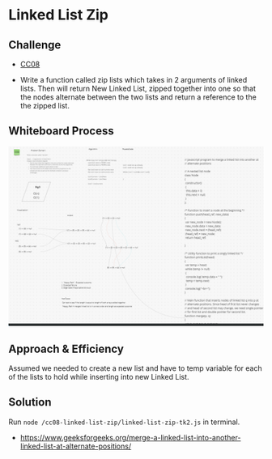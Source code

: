 # Linked List Zip

## Challenge

- [CC08](https://canvas.instructure.com/courses/5233640/assignments/32144425)

- Write a function called zip lists which takes in 2 arguments of linked lists. Then will return New Linked List, zipped together into one so that the nodes alternate between the two lists and return a reference to the the zipped list.

## Whiteboard Process

  ![WhiteBoardProcess](linked-list-zip.png)

## Approach & Efficiency

  Assumed we needed to create a new list and have to temp variable for each of the lists to hold while inserting into new Linked List.

## Solution

  Run `node /cc08-linked-list-zip/linked-list-zip-tk2.js` in terminal.

* https://www.geeksforgeeks.org/merge-a-linked-list-into-another-linked-list-at-alternate-positions/
